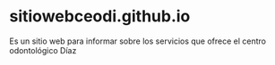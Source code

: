# sitiowebceodi.github.io
Es un sitio web para informar sobre los servicios que ofrece el centro odontológico Díaz
